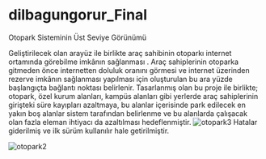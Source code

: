 # dilbagungorur_Final
Otopark Sisteminin Üst Seviye Görünümü

Geliştirilecek olan arayüz ile birlikte araç sahibinin otoparkı internet ortamında görebilme imkânın sağlanması .
Araç sahiplerinin otoparka gitmeden önce internetten doluluk oranını görmesi ve internet üzerinden rezerve imkânın sağlanması yapılması için oluşturulan bu ara yüzde başlangıçta bağlantı noktası belirlenir.
Tasarlanmış olan bu proje ile birlikte; otopark, özel kurum alanları, kampüs alanları gibi yerlerde araç sahiplerinin girişteki süre kayıpları azaltmaya, bu alanlar içerisinde park edilecek en yakın boş alanlar sistem tarafından belirlenme ve bu alanlarda çalışacak olan fazla eleman ihtiyacı da azaltılması hedeflenmiştir.
![otopark3](https://github.com/dilbagungorur/dilbagungorur_Final/assets/117578845/707dfb45-a2dc-4bee-84af-a5e8e7bca7e2)
Hatalar giderilmiş ve ilk sürüm kullanılır hale getirilmiştir. 

![otopark2](https://github.com/dilbagungorur/dilbagungorur_Final/assets/117578845/b2d873b9-2821-4be1-a594-df0bba77f3fd)
